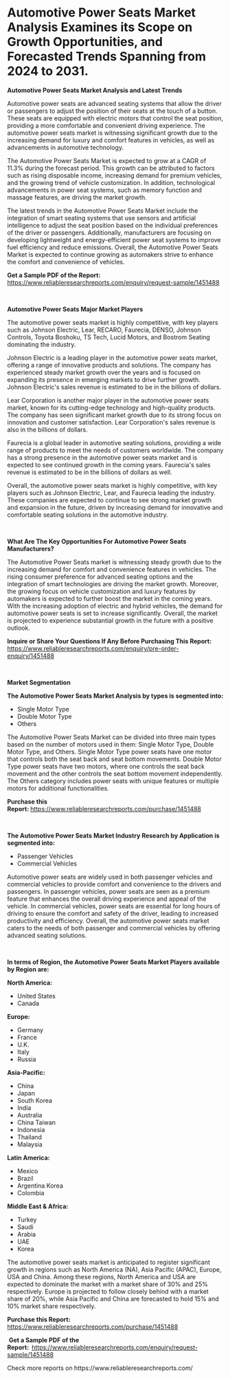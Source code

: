 <p><h1>Automotive Power Seats Market Analysis Examines its Scope on Growth Opportunities, and Forecasted Trends Spanning from 2024 to 2031.</h1></p><p><strong>Automotive Power Seats Market Analysis and Latest Trends</strong></p>
<p><p>Automotive power seats are advanced seating systems that allow the driver or passengers to adjust the position of their seats at the touch of a button. These seats are equipped with electric motors that control the seat position, providing a more comfortable and convenient driving experience. The automotive power seats market is witnessing significant growth due to the increasing demand for luxury and comfort features in vehicles, as well as advancements in automotive technology.</p><p>The Automotive Power Seats Market is expected to grow at a CAGR of 11.3% during the forecast period. This growth can be attributed to factors such as rising disposable income, increasing demand for premium vehicles, and the growing trend of vehicle customization. In addition, technological advancements in power seat systems, such as memory function and massage features, are driving the market growth.</p><p>The latest trends in the Automotive Power Seats Market include the integration of smart seating systems that use sensors and artificial intelligence to adjust the seat position based on the individual preferences of the driver or passengers. Additionally, manufacturers are focusing on developing lightweight and energy-efficient power seat systems to improve fuel efficiency and reduce emissions. Overall, the Automotive Power Seats Market is expected to continue growing as automakers strive to enhance the comfort and convenience of vehicles.</p></p>
<p><strong>Get a Sample PDF of the Report:&nbsp;</strong> <a href="https://www.reliableresearchreports.com/enquiry/request-sample/1451488">https://www.reliableresearchreports.com/enquiry/request-sample/1451488</a></p>
<p>&nbsp;</p>
<p><strong>Automotive Power Seats Major Market Players</strong></p>
<p><p>The automotive power seats market is highly competitive, with key players such as Johnson Electric, Lear, RECARO, Faurecia, DENSO, Johnson Controls, Toyota Boshoku, TS Tech, Lucid Motors, and Bostrom Seating dominating the industry. </p><p>Johnson Electric is a leading player in the automotive power seats market, offering a range of innovative products and solutions. The company has experienced steady market growth over the years and is focused on expanding its presence in emerging markets to drive further growth. Johnson Electric's sales revenue is estimated to be in the billions of dollars.</p><p>Lear Corporation is another major player in the automotive power seats market, known for its cutting-edge technology and high-quality products. The company has seen significant market growth due to its strong focus on innovation and customer satisfaction. Lear Corporation's sales revenue is also in the billions of dollars.</p><p>Faurecia is a global leader in automotive seating solutions, providing a wide range of products to meet the needs of customers worldwide. The company has a strong presence in the automotive power seats market and is expected to see continued growth in the coming years. Faurecia's sales revenue is estimated to be in the billions of dollars as well.</p><p>Overall, the automotive power seats market is highly competitive, with key players such as Johnson Electric, Lear, and Faurecia leading the industry. These companies are expected to continue to see strong market growth and expansion in the future, driven by increasing demand for innovative and comfortable seating solutions in the automotive industry.</p></p>
<p>&nbsp;</p>
<p><strong>What Are The Key Opportunities For Automotive Power Seats Manufacturers?</strong></p>
<p><p>The Automotive Power Seats market is witnessing steady growth due to the increasing demand for comfort and convenience features in vehicles. The rising consumer preference for advanced seating options and the integration of smart technologies are driving the market growth. Moreover, the growing focus on vehicle customization and luxury features by automakers is expected to further boost the market in the coming years. With the increasing adoption of electric and hybrid vehicles, the demand for automotive power seats is set to increase significantly. Overall, the market is projected to experience substantial growth in the future with a positive outlook.</p></p>
<p><strong>Inquire or Share Your Questions If Any Before Purchasing This Report:</strong> <a href="https://www.reliableresearchreports.com/enquiry/pre-order-enquiry/1451488">https://www.reliableresearchreports.com/enquiry/pre-order-enquiry/1451488</a></p>
<p>&nbsp;</p>
<p><strong>Market Segmentation</strong></p>
<p><strong>The Automotive Power Seats Market Analysis by types is segmented into:</strong></p>
<p><ul><li>Single Motor Type</li><li>Double Motor Type</li><li>Others</li></ul></p>
<p><p>The Automotive Power Seats Market can be divided into three main types based on the number of motors used in them: Single Motor Type, Double Motor Type, and Others. Single Motor Type power seats have one motor that controls both the seat back and seat bottom movements. Double Motor Type power seats have two motors, where one controls the seat back movement and the other controls the seat bottom movement independently. The Others category includes power seats with unique features or multiple motors for additional functionalities.</p></p>
<p><strong>Purchase this Report:&nbsp;</strong><a href="https://www.reliableresearchreports.com/purchase/1451488">https://www.reliableresearchreports.com/purchase/1451488</a></p>
<p>&nbsp;</p>
<p><strong>The Automotive Power Seats Market Industry Research by Application is segmented into:</strong></p>
<p><ul><li>Passenger Vehicles</li><li>Commercial Vehicles</li></ul></p>
<p><p>Automotive power seats are widely used in both passenger vehicles and commercial vehicles to provide comfort and convenience to the drivers and passengers. In passenger vehicles, power seats are seen as a premium feature that enhances the overall driving experience and appeal of the vehicle. In commercial vehicles, power seats are essential for long hours of driving to ensure the comfort and safety of the driver, leading to increased productivity and efficiency. Overall, the automotive power seats market caters to the needs of both passenger and commercial vehicles by offering advanced seating solutions.</p></p>
<p>&nbsp;</p>
<p><strong>In terms of Region, the Automotive Power Seats Market Players available by Region are:</strong></p>
<p>
    <p> <strong> North America: </strong>
        <ul>
            <li>United States</li>
            <li>Canada</li>
        </ul>
        </p> 
    <p> <strong> Europe: </strong>
        <ul>
            <li>Germany</li>
            <li>France</li>
            <li>U.K.</li>
            <li>Italy</li>
            <li>Russia</li>
        </ul>
        </p> 
    <p> <strong> Asia-Pacific: </strong>
        <ul>
            <li>China</li>
            <li>Japan</li>
            <li>South Korea</li>
            <li>India</li>
            <li>Australia</li>
            <li>China Taiwan</li>
            <li>Indonesia</li>
            <li>Thailand</li>
            <li>Malaysia</li>
        </ul>
        </p> 
    <p> <strong> Latin America: </strong>
        <ul>
            <li>Mexico</li>
            <li>Brazil</li>
            <li>Argentina Korea</li>
            <li>Colombia</li>
        </ul>
        </p> 
    <p> <strong> Middle East & Africa: </strong>
        <ul>
            <li>Turkey</li>
            <li>Saudi</li>
            <li>Arabia</li>
            <li>UAE</li>
            <li>Korea</li>
        </ul>
    </p>
    </p>
<p><p>The automotive power seats market is anticipated to register significant growth in regions such as North America (NA), Asia Pacific (APAC), Europe, USA and China. Among these regions, North America and USA are expected to dominate the market with a market share of 30% and 25% respectively. Europe is projected to follow closely behind with a market share of 20%, while Asia Pacific and China are forecasted to hold 15% and 10% market share respectively.</p></p>
<p><strong>Purchase this Report: </strong><a href="https://www.reliableresearchreports.com/purchase/1451488">https://www.reliableresearchreports.com/purchase/1451488</a></p>
<p>&nbsp;<strong>Get a Sample PDF of the Report:&nbsp;&nbsp;</strong><a href="https://www.reliableresearchreports.com/enquiry/request-sample/1451488">https://www.reliableresearchreports.com/enquiry/request-sample/1451488</a></p>
<p><strong></strong></p>
<p>Check more reports on https://www.reliableresearchreports.com/</p>